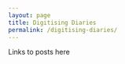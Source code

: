 ```yaml
---
layout: page
title: Digitising Diaries
permalink: /digitising-diaries/
---
```


Links to posts here
